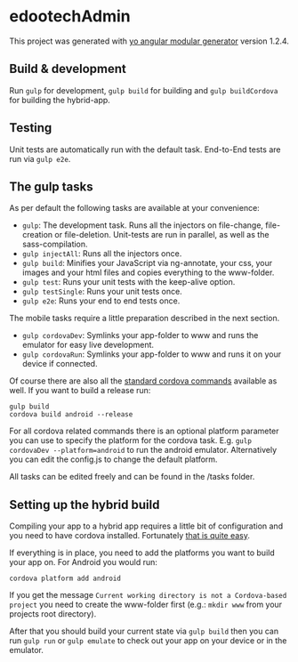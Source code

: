 # edootechAdmin

This project was generated with [yo angular modular generator](https://github.com/johannesjo/generator-modular-angular)
version 1.2.4.

## Build & development

Run `gulp` for development, `gulp build` for building and `gulp buildCordova` for building the hybrid-app.

## Testing

Unit tests are automatically run with the default task. End-to-End tests are run via `gulp e2e`.

## The gulp tasks
As per default the following tasks are available at your convenience:

* `gulp`: The development task. Runs all the injectors on file-change, file-creation or file-deletion. Unit-tests are run in parallel, as well as the sass-compilation. 
* `gulp injectAll`: Runs all the injectors once.
* `gulp build`: Minifies your JavaScript via ng-annotate, your css, your images and your html files and copies everything to the www-folder.  
* `gulp test`: Runs your unit tests with the keep-alive option. 
* `gulp testSingle`: Runs your unit tests once. 
* `gulp e2e`: Runs your end to end tests once. 

The mobile tasks require a little preparation described in the next section.

* `gulp cordovaDev`: Symlinks your app-folder to www and runs the emulator for easy live development. 
* `gulp cordovaRun`: Symlinks your app-folder to www and runs it on your device if connected. 

Of course there are also all the [standard cordova commands](https://cordova.apache.org/docs/en/4.0.0/guide_cli_index.md.html) available as well. If you want to build a release run:
 ```
 gulp build
 cordova build android --release
 ```

For all cordova related commands there is an optional platform parameter you can use to specify the platform for the cordova task. E.g. `gulp cordovaDev --platform=android` to run the android emulator. Alternatively you can edit the config.js to change the default platform.

All tasks can be edited freely and can be found in the /tasks folder.
 
## Setting up the hybrid build
Compiling your app to a hybrid app requires a little bit of configuration and you need to have cordova installed. Fortunately [that is quite easy](http://cordova.apache.org/docs/en/4.0.0/guide_cli_index.md.html#The%20Command-Line%20Interface).

If everything is in place, you need to add the platforms you want to build your app on. For Android you would run:
```
cordova platform add android
```
If you get the message  `Current working directory is not a Cordova-based project` you need to create the www-folder first (e.g.: `mkdir www` from your projects root directory). 

After that you should build your current state via `gulp build` then you can run `gulp run` or `gulp emulate` to check out your app on your device or in the emulator.